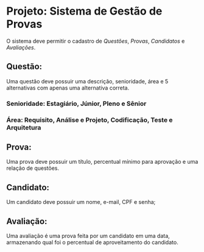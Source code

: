 # Projeto: Sistema de Gestão de Provas

O sistema deve permitir o cadastro de *Questões*, *Provas*, *Candidatos* e *Avaliações*.

## Questão: 

Uma questão deve possuir uma descrição, senioridade, área e 5 alternativas com apenas uma alternativa correta.

### Senioridade: Estagiário, Júnior, Pleno e Sênior
### Área: Requisito, Análise e Projeto, Codificação, Teste e Arquitetura

## Prova: 

Uma prova deve possuir um título, percentual mínimo para aprovação e uma relação de questões.

## Candidato: 

Um candidato deve possuir um nome, e-mail, CPF e senha;

## Avaliação: 

Uma avaliação é uma prova feita por um candidato em uma data, armazenando qual foi o percentual de aproveitamento do candidato. 


